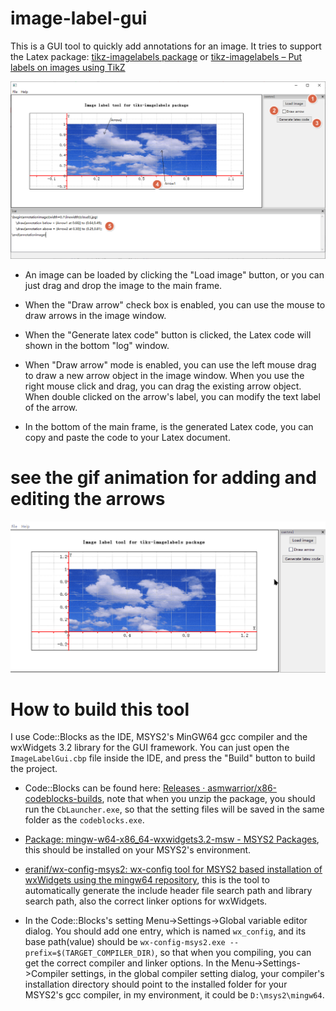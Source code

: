 # image-label-gui

This is a GUI tool to quickly add annotations for an image. It tries to support the Latex package: [tikz-imagelabels package](https://github.com/tcpluess/tikz-imagelabels) or [tikz-imagelabels – Put labels on images using TikZ](https://ctan.org/pkg/tikz-imagelabels?lang=en)

![main frame of the software](image/software-main-frame.png)

* An image can be loaded by clicking the "Load image" button, or you can just drag and drop the image to the main frame.

* When the "Draw arrow" check box is enabled, you can use the mouse to draw arrows in the image window.

* When the "Generate latex code" button is clicked, the Latex code will shown in the bottom "log" window.

* When "Draw arrow" mode is enabled, you can use the left mouse drag to draw a new arrow object in the image window. When you use the right mouse click and drag, you can drag the existing arrow object. When double clicked on the arrow's label, you can modify the text label of the arrow.

* In the bottom of the main frame, is the generated Latex code, you can copy and paste the code to your Latex document.

# see the gif animation for adding and editing the arrows

![add and edit the arrows](image/add-arrow-edit-arrow.gif)


# How to build this tool

I use Code::Blocks as the IDE, MSYS2's MinGW64 gcc compiler and the wxWidgets 3.2 library for the GUI framework. You can just open the `ImageLabelGui.cbp` file inside the IDE, and press the "Build" button to build the project.

* Code::Blocks can be found here: [Releases · asmwarrior/x86-codeblocks-builds](https://github.com/asmwarrior/x86-codeblocks-builds/releases), note that when you unzip the package, you should run the `CbLauncher.exe`, so that the setting files will be saved in the same folder as the `codeblocks.exe`.

* [Package: mingw-w64-x86_64-wxwidgets3.2-msw - MSYS2 Packages](https://packages.msys2.org/packages/mingw-w64-x86_64-wxwidgets3.2-msw), this should be installed on your MSYS2's environment.

* [eranif/wx-config-msys2: wx-config tool for MSYS2 based installation of wxWidgets using the mingw64 repository](https://github.com/eranif/wx-config-msys2), this is the tool to automatically generate the include header file search path and library search path, also the correct linker options for wxWidgets.

* In the Code::Blocks's setting Menu->Settings->Global variable editor dialog. You should add one entry, which is named `wx_config`, and its base path(value) should be `wx-config-msys2.exe --prefix=$(TARGET_COMPILER_DIR)`, so that when you compiling, you can get the correct compiler and linker options. In the Menu->Settings->Compiler settings, in the global compiler setting dialog, your compiler's installation directory should point to the installed folder for your MSYS2's gcc compiler, in my environment, it could be `D:\msys2\mingw64`.
